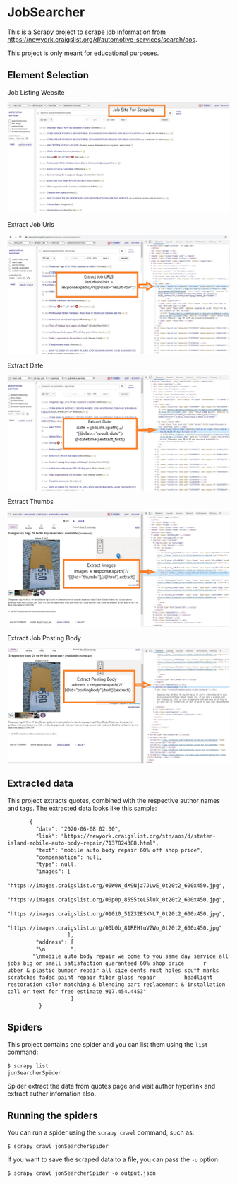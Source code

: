 # JobSearcher

This is a Scrapy project to scrape job information from  https://newyork.craigslist.org/d/automotive-services/search/aos.

This project is only meant for educational purposes.

## Element Selection

Job Listing Website


![Image of Website](https://github.com/Aniruddhsinh03/JobSearcher/blob/master/screenshots/job_1.jpg)

Extract Job Urls


![Image of jobUrls](https://github.com/Aniruddhsinh03/JobSearcher/blob/master/screenshots/job_2.jpg)

Extract Date


![Image of Date](https://github.com/Aniruddhsinh03/JobSearcher/blob/master/screenshots/job_3.jpg)

Extract Thumbs


![Image of Thumbs](https://github.com/Aniruddhsinh03/JobSearcher/blob/master/screenshots/job_4.jpg)


Extract Job Posting Body


![Image of JobPostingBody](https://github.com/Aniruddhsinh03/JobSearcher/blob/master/screenshots/job_5.jpg)


## Extracted data

This project extracts quotes, combined with the respective author names and tags.
The extracted data looks like this sample:

           {
             "date": "2020-06-08 02:00",
             "link": "https://newyork.craigslist.org/stn/aos/d/staten-island-mobile-auto-body-repair/7137824388.html",
             "text": "mobile auto body repair 60% off shop price",
             "compensation": null,
             "type": null,
             "images": [
             "https://images.craigslist.org/00W0W_dX9Njz7JLwE_0t20t2_600x450.jpg",
             "https://images.craigslist.org/00p0p_85S5teL5luk_0t20t2_600x450.jpg",
             "https://images.craigslist.org/01010_51Z32ESXNL7_0t20t2_600x450.jpg",
             "https://images.craigslist.org/00b0b_81REHtuVZWo_0t20t2_600x450.jpg"
                       ],
             "address": [
             "\n        ",
            "\nmobile auto body repair we come to you same day service all jobs big or small satisfaction guaranteed 60% shop price      r            ubber & plastic bumper repair all size dents rust holes scuff marks scratches faded paint repair fiber glass repair         headlight restoration color matching & blending part replacement & installation call or text for free estimate 917.454.4453"
                        ]
              }

## Spiders

This project contains one spider and you can list them using the `list`
command:

    $ scrapy list
    jonSearcherSpider

Spider extract the data from quotes page and visit author hyperlink and extract auther infomation also.




## Running the spiders

You can run a spider using the `scrapy crawl` command, such as:

    $ scrapy crawl jonSearcherSpider

If you want to save the scraped data to a file, you can pass the `-o` option:
    
    $ scrapy crawl jonSearcherSpider -o output.json
